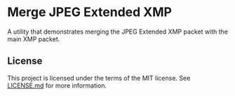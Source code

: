 # Merge JPEG Extended XMP

A utility that demonstrates merging the JPEG Extended XMP packet with the main XMP packet.

## License

This project is licensed under the terms of the MIT license.
See [LICENSE.md](LICENSE.md) for more information.